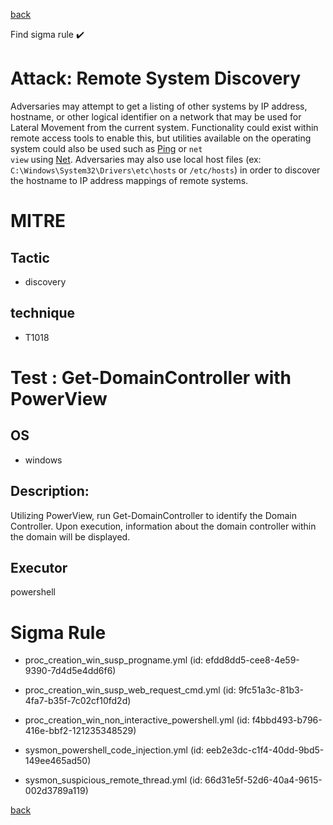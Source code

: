 
[back](../index.md)

Find sigma rule :heavy_check_mark: 

# Attack: Remote System Discovery 

Adversaries may attempt to get a listing of other systems by IP address, hostname, or other logical identifier on a network that may be used for Lateral Movement from the current system. Functionality could exist within remote access tools to enable this, but utilities available on the operating system could also be used such as  [Ping](https://attack.mitre.org/software/S0097) or <code>net view</code> using [Net](https://attack.mitre.org/software/S0039). Adversaries may also use local host files (ex: <code>C:\Windows\System32\Drivers\etc\hosts</code> or <code>/etc/hosts</code>) in order to discover the hostname to IP address mappings of remote systems. 


# MITRE
## Tactic
  - discovery


## technique
  - T1018


# Test : Get-DomainController with PowerView
## OS
  - windows


## Description:
Utilizing PowerView, run Get-DomainController to identify the Domain Controller. Upon execution, information about the domain controller within the domain will be displayed.


## Executor
powershell

# Sigma Rule
 - proc_creation_win_susp_progname.yml (id: efdd8dd5-cee8-4e59-9390-7d4d5e4dd6f6)

 - proc_creation_win_susp_web_request_cmd.yml (id: 9fc51a3c-81b3-4fa7-b35f-7c02cf10fd2d)

 - proc_creation_win_non_interactive_powershell.yml (id: f4bbd493-b796-416e-bbf2-121235348529)

 - sysmon_powershell_code_injection.yml (id: eeb2e3dc-c1f4-40dd-9bd5-149ee465ad50)

 - sysmon_suspicious_remote_thread.yml (id: 66d31e5f-52d6-40a4-9615-002d3789a119)



[back](../index.md)
